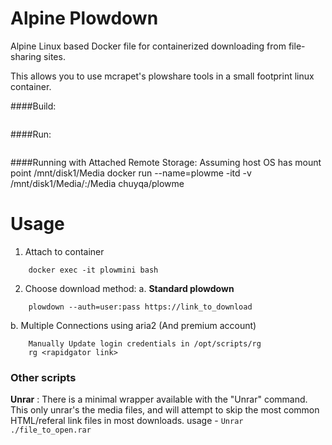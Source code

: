 
# Alpine Plowdown 

Alpine Linux based Docker file for containerized downloading from file-sharing sites.

This allows you to use mcrapet's plowshare tools in a small footprint linux container.



####Build:
```docker build -t chuyqa/plowdown .
```

####Run:
```docker run --name=plowmini -itd chuyqa/plowdown
```

####Running with Attached Remote Storage:
Assuming host OS has mount point /mnt/disk1/Media
docker run --name=plowme -itd -v /mnt/disk1/Media/:/Media chuyqa/plowme




# Usage

1. Attach to container
```
    docker exec -it plowmini bash
```

2. Choose download method:
a. **Standard plowdown**
```
    plowdown --auth=user:pass https://link_to_download
```

b. Multiple Connections using aria2 (And premium account)
```
    Manually Update login credentials in /opt/scripts/rg
    rg <rapidgator link>
```
    


### Other scripts

**Unrar** : There is a minimal wrapper available with the "Unrar" command. 
    This only unrar's the media files, and will attempt to skip the most
    common HTML/referal link files in most downloads. 
    usage - `Unrar ./file_to_open.rar`
